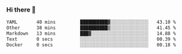 ### Hi there 👋

<!--
**urzz/urzz** is a ✨ _special_ ✨ repository because its `README.md` (this file) appears on your GitHub profile.

Here are some ideas to get you started:

- 🔭 I’m currently working on ...
- 🌱 I’m currently learning ...
- 👯 I’m looking to collaborate on ...
- 🤔 I’m looking for help with ...
- 💬 Ask me about ...
- 📫 How to reach me: ...
- 😄 Pronouns: ...
- ⚡ Fun fact: ...
-->

<!--START_SECTION:waka-->

```txt
YAML       40 mins         ██████████▓░░░░░░░░░░░░░░   43.10 %
Other      38 mins         ██████████▒░░░░░░░░░░░░░░   41.45 %
Markdown   13 mins         ███▓░░░░░░░░░░░░░░░░░░░░░   14.88 %
Text       0 secs          ░░░░░░░░░░░░░░░░░░░░░░░░░   00.39 %
Docker     0 secs          ░░░░░░░░░░░░░░░░░░░░░░░░░   00.18 %
```

<!--END_SECTION:waka-->
